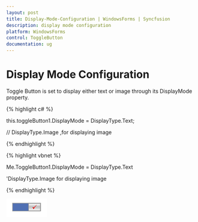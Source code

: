 ```yaml
---
layout: post
title: Display-Mode-Configuration | WindowsForms | Syncfusion
description: display mode configuration
platform: WindowsForms
control: ToggleButton 
documentation: ug
---
```


# Display Mode Configuration

Toggle Button is set to display either text or image through its DisplayMode property.

{% highlight c# %}

this.toggleButton1.DisplayMode = DisplayType.Text;

// DisplayType.Image ,for displaying image

{% endhighlight %}


{% highlight vbnet %}

Me.ToggleButton1.DisplayMode = DisplayType.Text

'DisplayType.Image for displaying image


{% endhighlight %}


![](Display-Mode-Configuration_images/Display-Mode-Configuration_img1.png)



